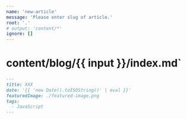 ```yaml
---
name: 'new-article'
message: 'Please enter slug of article.'
root: '.'
# output: 'content/*'
ignore: []
---
```


# content/blog/{{ input }}/index.md`

```markdown
---
title: XXX
date: '{{ 'new Date().toISOString()' | eval }}'
featuredImage: ./featured-image.png
tags:
  - JavaScript
---
```
